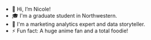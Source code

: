 - 👋 Hi, I’m Nicole!
- 🎓 I'm a graduate student in Northwestern.
- 👀 I'm a marketing analytics expert and data storyteller.
- ⚡ Fun fact: A huge anime fan and a total foodie!


<!---
Nicole-wqx/Nicole-wqx is a ✨ special ✨ repository because its `README.md` (this file) appears on your GitHub profile.
You can click the Preview link to take a look at your changes.
--->
